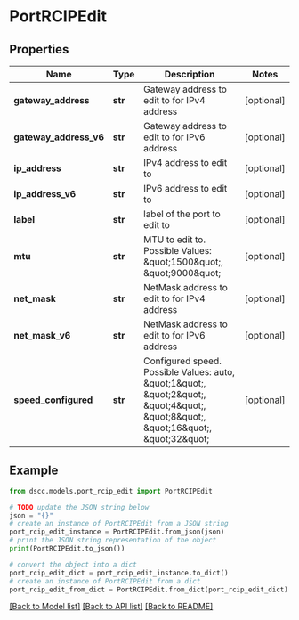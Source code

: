 # PortRCIPEdit


## Properties

Name | Type | Description | Notes
------------ | ------------- | ------------- | -------------
**gateway_address** | **str** | Gateway address to edit to for IPv4 address | [optional] 
**gateway_address_v6** | **str** | Gateway address to edit to for IPv6 address | [optional] 
**ip_address** | **str** | IPv4 address to edit to | [optional] 
**ip_address_v6** | **str** | IPv6 address to edit to | [optional] 
**label** | **str** | label of the port to edit to | [optional] 
**mtu** | **str** | MTU to edit to. Possible Values: \&quot;1500\&quot;, \&quot;9000\&quot; | [optional] 
**net_mask** | **str** | NetMask address to edit to for IPv4 address | [optional] 
**net_mask_v6** | **str** | NetMask address to edit to for IPv6 address | [optional] 
**speed_configured** | **str** | Configured speed. Possible Values: auto, \&quot;1\&quot;, \&quot;2\&quot;, \&quot;4\&quot;, \&quot;8\&quot;, \&quot;16\&quot;, \&quot;32\&quot; | [optional] 

## Example

```python
from dscc.models.port_rcip_edit import PortRCIPEdit

# TODO update the JSON string below
json = "{}"
# create an instance of PortRCIPEdit from a JSON string
port_rcip_edit_instance = PortRCIPEdit.from_json(json)
# print the JSON string representation of the object
print(PortRCIPEdit.to_json())

# convert the object into a dict
port_rcip_edit_dict = port_rcip_edit_instance.to_dict()
# create an instance of PortRCIPEdit from a dict
port_rcip_edit_from_dict = PortRCIPEdit.from_dict(port_rcip_edit_dict)
```
[[Back to Model list]](../README.md#documentation-for-models) [[Back to API list]](../README.md#documentation-for-api-endpoints) [[Back to README]](../README.md)


